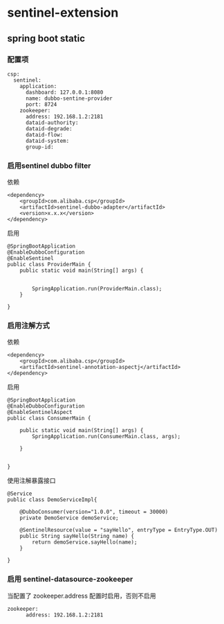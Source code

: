 # sentinel-extension
## spring boot static
### 配置项
```
csp:
  sentinel:
    application:
      dashboard: 127.0.0.1:8080
      name: dubbo-sentine-provider
      port: 8724
    zookeeper:
      address: 192.168.1.2:2181
      dataid-authority: 
      dataid-degrade: 
      dataid-flow: 
      dataid-system: 
      group-id: 
```

### 启用sentinel dubbo filter
依赖
```
<dependency>
    <groupId>com.alibaba.csp</groupId>
    <artifactId>sentinel-dubbo-adapter</artifactId>
    <version>x.x.x</version>
</dependency>
```
启用
```
@SpringBootApplication
@EnableDubboConfiguration
@EnableSentinel
public class ProviderMain { 
    public static void main(String[] args) {
        
        
        SpringApplication.run(ProviderMain.class);
    }

}
```

### 启用注解方式

依赖
```
<dependency>
    <groupId>com.alibaba.csp</groupId>
    <artifactId>sentinel-annotation-aspectj</artifactId>
</dependency>
```
启用
```
@SpringBootApplication
@EnableDubboConfiguration
@EnableSentinelAspect
public class ConsumerMain {

    public static void main(String[] args) {
        SpringApplication.run(ConsumerMain.class, args);
       
    }


}
```

使用注解暴露接口
```
@Service
public class DemoServiceImpl{

    @DubboConsumer(version="1.0.0", timeout = 30000)
    private DemoService demoService;
    
    @SentinelResource(value = "sayHello", entryType = EntryType.OUT)
    public String sayHello(String name) {
        return demoService.sayHello(name);
    }

}

```

### 启用 sentinel-datasource-zookeeper
当配置了 zookeeper.address 配置时启用，否则不启用
```
zookeeper:
      address: 192.168.1.2:2181
```

